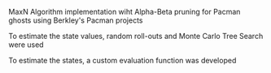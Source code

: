 MaxN Algorithm implementation wiht Alpha-Beta pruning for Pacman ghosts using Berkley's Pacman projects

To estimate the state values, random roll-outs and Monte Carlo Tree Search were used

To estimate the states, a custom evaluation function was developed

